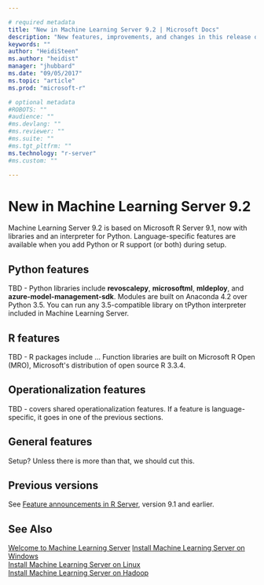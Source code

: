 ```yaml
---

# required metadata
title: "New in Machine Learning Server 9.2 | Microsoft Docs"
description: "New features, improvements, and changes in this release of Machine Learning Server."
keywords: ""
author: "HeidiSteen"
ms.author: "heidist"
manager: "jhubbard"
ms.date: "09/05/2017"
ms.topic: "article"
ms.prod: "microsoft-r"

# optional metadata
#ROBOTS: ""
#audience: ""
#ms.devlang: ""
#ms.reviewer: ""
#ms.suite: ""
#ms.tgt_pltfrm: ""
ms.technology: "r-server"
#ms.custom: ""

---
```


# New in Machine Learning Server 9.2

Machine Learning Server 9.2 is based on Microsoft R Server 9.1, now with libraries and an interpreter for Python. Language-specific features are available when you add Python or R support (or both) during setup.

## Python features

TBD - Python libraries include **revoscalepy**, **microsoftml**, **mldeploy**, and **azure-model-management-sdk**. Modules are built on Anaconda 4.2 over Python 3.5. You can run any 3.5-compatible library on tPython interpreter included in Machine Learning Server.

## R features

TBD - R packages include ... Function libraries are built on Microsoft R Open (MRO), Microsoft's distribution of open source R 3.3.4.

## Operationalization features

TBD - covers shared operationalization features. If a feature is language-specific, it goes in one of the previous sections.

## General features

Setup? Unless there is more than that, we should cut this.

## Previous versions

See [Feature announcements in R Server](whats-new-in-r-server.md), version 9.1 and earlier.

## See Also

 [Welcome to Machine Learning Server](what-is-machine-learning-server.md) 
 [Install Machine Learning Server on Windows](install/r-server-install-windows.md)  
 [Install Machine Learning Server on Linux](install/r-server-install-linux-server.md)  
 [Install Machine Learning Server on Hadoop](install/r-server-install-hadoop.md)